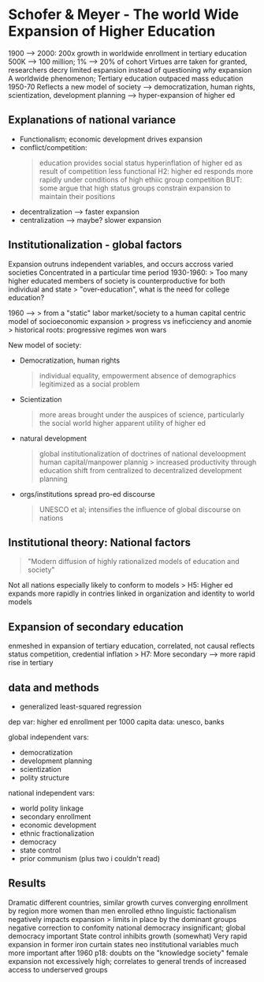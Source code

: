 # Schofer & Meyer - The world Wide Expansion of Higher Education

1900 --> 2000: 200x growth in worldwide enrollment in tertiary education
               500K --> 100 million; 1% --> 20% of cohort
Virtues arre taken for granted, researchers decry limited espansion instead of questioning *why* expansion
A worldwide phenomenon; Tertiary education outpaced mass education 1950-70
Reflects a new model of society
	--> democratization, human rights, scientization, development planning
	--> hyper-expansion of higher ed

## Explanations of national variance

- Functionalism; economic development drives expansion
- conflict/competition:
	> education provides social status
	> hyperinflation of higher ed as result of competition
	> less functional
	> H2: higher ed responds more rapidly under conditions of high ethiic group competition
	> BUT: some argue that high status groups constrain expansion to maintain their positions
- decentralization --> faster expansion
- centralization --> maybe? slower expansion

## Institutionalization - global factors

Expansion outruns independent variables, and occurs accross varied societies
Concentrated in a particular time period
1930-1960:
	> Too many higher educated members of society is counterproductive for both individual and state
	> "over-education", what is the need for college education?

1960 -->
	> from a "static" labor market/society to a human capital centric model of socioeconomic expansion
	> progress vs ineficciency and anomie
	> historical roots: progressive regimes won wars

New model of society:

- Democratization, human rights
	> individual equality, empowerment
	> absence of demographics legitimized as a social problem
- Scientization
	> more areas brought under the auspices of science, particularly the social world
	> higher apparent utility of higher ed
- natural development 
	> global institutionalization of doctrines of national develoopment
	> human capital/manpower plannig
	  > increased productivity through education
	> shift from centralized to decentralized development planning
- orgs/institutions spread pro-ed discourse
	> UNESCO et al; intensifies the influence of global discourse on nations

## Institutional theory: National factors

> "Modern diffusion of highly rationalized models of education and society"

Not all nations especially likely to conform to models
	> H5: Higher ed expands more rapidly in contries linked in organization and identity to world models

## Expansion of secondary education
enmeshed in expansion of tertiary education, correlated, not causal
reflects status competition, credential inflation
	> H7: More secondary --> more rapid rise in tertiary

## data and methods

- generalized least-squared regression

dep var: higher ed enrollment per 1000 capita
data: unesco, banks

global independent vars:
- democratization
- development planning
- scientization
- polity structure

national independent vars:
- world polity linkage
- secondary enrollment
- economic development
- ethnic fractionalization
- democracy
- state control
- prior communism
(plus two i couldn't read)

## Results
Dramatic different countries, similar growth curves
converging enrollment by region
more women than men enrolled
ethno linguistic factionalism negatively impacts expansion
	> limits in place by the dominant groups
negative correction to confomity
national democracy insignificant; global democracy important
State control inhibits growth (somewhat)
Very rapid expansion in former iron curtain states
neo institutional variables much more important after 1960
p18: doubts on the "knowledge society"
female expansion not excessively high; correlates to general trends of increased access to underserved groups
 
